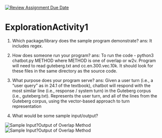[![Review Assignment Due Date](https://classroom.github.com/assets/deadline-readme-button-24ddc0f5d75046c5622901739e7c5dd533143b0c8e959d652212380cedb1ea36.svg)](https://classroom.github.com/a/oB7VDeFN)
# ExplorationActivity1

1. Which package/library does the sample program demonstrate?
ans: It includes regex.

2. How does someone run your program?
ans: To run the code - python3 chatbot.py METHOD
where METHOD is one of overlap or w2v. Program will need to read guteberg.txt and cc.en.300.vec.10k. It should look for these files in the same directory as the source code.

3. What purpose does your program serve?
ans: Given a user turn (i.e., a “user query” as in 24.1 of the textbook), chatbot will respond with the most similar line (i.e., response / system turn) in the Guteberg corpus (i.e., guteberg.txt). Represents the user turn, and all of the lines from the Guteberg corpus, using the vector-based approach to turn representation

4. What would be some sample input/output?

![Sample Input?Output of Overlap Method](/Users/sahebsa/Documents/InputOutput.png)
![Sample Input?Output of Overlap Method](/Users/sahebsa/Documents/InputOutputw2v.png)
